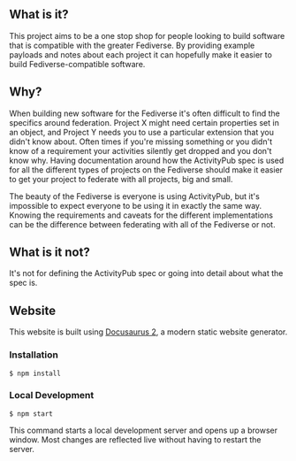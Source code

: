 ## What is it?

This project aims to be a one stop shop for people looking to build software that is compatible with the greater Fediverse. By providing example payloads and notes about each project it can hopefully make it easier to build Fediverse-compatible software.

## Why?

When building new software for the Fediverse it's often difficult to find the specifics around federation. Project X might need certain properties set in an object, and Project Y needs you to use a particular extension that you didn't know about. Often times if you're missing something or you didn't know of a requirement your activities silently get dropped and you don't know why. Having documentation around how the ActivityPub spec is used for all the different types of projects on the Fediverse should make it easier to get your project to federate with all projects, big and small.

The beauty of the Fediverse is everyone is using ActivityPub, but it's impossible to expect everyone to be using it in exactly the same way. Knowing the requirements and caveats for the different implementations can be the difference between federating with all of the Fediverse or not.

## What is it not?

It's not for defining the ActivityPub spec or going into detail about what the spec is.

## Website

This website is built using [Docusaurus 2](https://docusaurus.io/), a modern static website generator.

### Installation

```
$ npm install
```

### Local Development

```
$ npm start
```

This command starts a local development server and opens up a browser window. Most changes are reflected live without having to restart the server.
